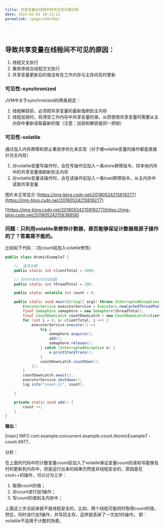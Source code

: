 ```yaml
---
title: 共享变量在线程中的可见性问题分析
date: 2023-02-01 10:13:13
permalink: /pages/b9c58a/
---
```



​
## 导致共享变量在线程间不可见的原因：

1. 线程交叉执行
2. 重排序结合线程交叉执行
3. 共享变量更新后的值没有在工作内存与主存间及时更新

### 可见性-synchronized

JVM中关于synchronized的两条规定：

1. 线程解锁前，必须把共享变量的最新值刷到主内存
2. 线程加锁时，将清空工作内存中共享变量的值，从而使用共享变量时需要从主内存中重新读取最新的值（注意：加锁和解锁是同一把锁）

### 可见性-volatile
通过加入内存屏障和禁止重排序优化来实现（对于被volatile变量的操作都是直接针对主内存）

1. 对volatile变量写操作时，会在写操作后加入一条store屏障指令，将本地内存中的共享变量值刷新到主内存
2. 对volatile变量读操作时，会在读操作前加入一条load屏障指令，从主内存中读取共享变量

图片未正常显示
![https://img-blog.csdn.net/20180524215819277](https://img-blog.csdn.net/20180524215819277)

![https://img-blog.csdn.net/20180524215819277](https://img-blog.csdn.net/20180524215838856)

### 问题：只利用volatile来修饰计数器，是否能够保证计数器是原子操作的了？答案是不能的。

比如如下代码：（在count前加入volatile修饰）
```java
public class AtomicExample7 {

    //  请求总数
    public static int clientTotal = 5000;

    // 同时并发执行的线程数
    public static int threadTotal = 200;

    public static volatile int count = 0;

    public static void main(String[] args) throws InterruptedException {
        ExecutorService executorService = Executors.newCachedThreadPool();
        final Semaphore semaphore = new Semaphore(threadTotal);
        final CountDownLatch countDownLatch = new CountDownLatch(clientTotal);
        for (int i = 0; i< clientTotal; i ++) {
            executorService.execute(()->{
                try {
                    semaphore.acquire();
                    add();
                    semaphore.release();
                } catch (InterruptedException e) {
                    e.printStackTrace();
                }
                countDownLatch.countDown();
            });
        }
        countDownLatch.await();
        executorService.shutdown();
        log.info("count:{}", count);

    }

    private static void add() {
        count ++;
    }
}
```

**输出：**

[main] INFO com.example.concurrent.example.count.AtomicExample7 - count:4977、

分析：

在上面的代码中的计数变量count前加入了volatile保证变量count的读和写能够及时的更新到内存中，但是运行出来的结果仍然是非线程安全的，原因是在cout++的操作，可以分为三步：

1. 取得count的值； 
2. 对count进行加1操作； 
3. 写count的值到主内存中；

上面这三步合起来就不是线程安全的，比如，两个线程可能同时取得count的值，然后，同时进行加1操作，并写回主存，这样就丢掉了一次加1的操作。
即：voliatile不适用于计数的场景。
​
